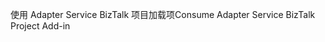 <span data-ttu-id="67c9e-101">使用 Adapter Service BizTalk 项目加载项</span><span class="sxs-lookup"><span data-stu-id="67c9e-101">Consume Adapter Service BizTalk Project Add-in</span></span>